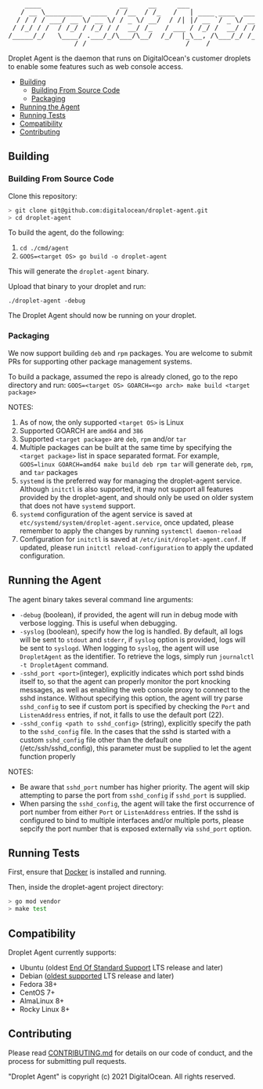 <pre>
    ____                   __     __     ___                    __
   / __ \_________  ____  / /__  / /_   /   | ____ ____  ____  / /_
  / / / / ___/ __ \/ __ \/ / _ \/ __/  / /| |/ __ `/ _ \/ __ \/ __/
 / /_/ / /  / /_/ / /_/ / /  __/ /_   / ___ / /_/ /  __/ / / / /_
/_____/_/   \____/ .___/_/\___/\__/  /_/  |_\__, /\___/_/ /_/\__/
                /_/                        /____/
</pre>

Droplet Agent is the daemon that runs on DigitalOcean's customer droplets to enable some features such as web console access.

* [Building](#building)
  * [Building From Source Code](#building-from-source-code)
  * [Packaging](#building-from-source-code)
* [Running the Agent](#running-the-agent)
* [Running Tests](#running-tests)
* [Compatibility](#compatibility)
* [Contributing](#contributing)

## Building

### Building From Source Code
Clone this repository:

```bash
> git clone git@github.com:digitalocean/droplet-agent.git
> cd droplet-agent
```

To build the agent, do the following:

1. `cd ./cmd/agent`
2. `GOOS=<target OS> go build -o droplet-agent`

This will generate the `droplet-agent` binary.

Upload that binary to your droplet and run:

`./droplet-agent -debug`

The Droplet Agent should now be running on your droplet.

### Packaging
We now support building `deb` and `rpm` packages. You are welcome to submit
PRs for supporting other package management systems.

To build a package, assumed the repo is already cloned, go to the repo directory and run:
`GOOS=<target OS> GOARCH=<go arch> make build <target package>`

NOTES:
1. As of now, the only supported `<target OS>` is Linux
2. Supported GOARCH are `amd64` and `386`
3. Supported `<target package>` are `deb`, `rpm` and/or `tar`
4. Multiple packages can be built at the same time by specifying the `<target package>` list in space separated format.
For example, `GOOS=linux GOARCH=amd64 make build deb rpm tar` will generate `deb`, `rpm`, and `tar` packages
5. `systemd` is the preferred way for managing the droplet-agent service. Although `initctl` is also supported, it may
not support all features provided by the droplet-agent, and should only be used on older system that does not have
`systemd` support.
6. `systemd` configuration of the agent service is saved at `etc/systemd/system/droplet-agent.service`, once updated,
please remember to apply the changes by running `systemctl daemon-reload`
7. Configuration for `initctl` is saved at `/etc/init/droplet-agent.conf`. If updated, please run
`initctl reload-configuration` to apply the updated configuration.

## Running the Agent
The agent binary takes several command line arguments:
- `-debug` (boolean), if provided, the agent will run in debug mode with verbose logging. This is useful when debugging.
- `-syslog` (boolean), specify how the log is handled. By default, all logs will be sent to `stdout` and `stderr`, if
`syslog` option is provided, logs will be sent to `syslogd`. When logging to `syslog`, the agent will use `DropletAgent`
as the identifier. To retrieve the logs, simply run `journalctl -t DropletAgent` command.
- `-sshd_port <port>`(integer), explicitly indicates which port sshd binds itself to, so that the agent can properly
monitor the port knocking messages, as well as enabling the web console proxy to connect to the sshd instance. Without
specifying this option, the agent will try parse `sshd_config` to see if custom port is specified by checking the `Port`
and `ListenAddress` entries, if not, it falls to use the default port (22).
- `-sshd_config <path to sshd_config>` (string), explicitly specify the path to the `sshd_config` file. In the cases
that the sshd is started with a custom `sshd_config` file other than the default one (/etc/ssh/sshd_config), this
parameter must be supplied to let the agent function properly

NOTES:
- Be aware that `sshd_port` number has higher priority. The agent will skip attempting to parse the port from
`sshd_config` if `sshd_port` is supplied.
- When parsing the `sshd_config`, the agent will take the first occurrence of port number from either `Port` or
`ListenAddress` entries. If the sshd is configured to bind to multiple interfaces and/or multiple ports, please sepcify
the port number that is exposed externally via `sshd_port` option.

## Running Tests

First, ensure that [Docker](https://www.docker.com) is installed and running.

Then, inside the droplet-agent project directory:

```bash
> go mod vendor
> make test
```

## Compatibility

Droplet Agent currently supports:

- Ubuntu (oldest [End Of Standard Support](https://wiki.ubuntu.com/Releases) LTS release and later)
- Debian ([oldest supported](https://wiki.debian.org/LTS) LTS release and later)
- Fedora 38+
- CentOS 7+
- AlmaLinux 8+
- Rocky Linux 8+

## Contributing

Please read [CONTRIBUTING.md](CONTRIBUTING.md) for details on our code of conduct, and the process for submitting pull requests.

"Droplet Agent" is copyright (c) 2021 DigitalOcean. All rights reserved.
